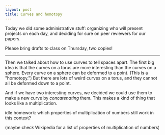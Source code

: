 ```yaml
---
layout: post
title: Curves and homotopy
---
```


Today we did some administrative stuff: organizing who will present projects on
each day, and deciding for sure on peer reviewers for our papers.

Please bring drafts to class on Thursday, two copies!

----

Then we talked about how to use curves to tell spaces apart. The first big idea
is that the curves on a torus are more interesting than the curves on a sphere.
Every curve on a sphere can be deformed to a point. (This is a "homotopy.")
But there are lots of weird curves on a torus, and they cannot all be deformed
down to a point.

And if we have two interesting curves, we decided we could use them to make a new
curve by *concatenating* them. This makes a kind of thing that looks like a
multiplication.

idle homework: which properties of multiplication of numbers still work in this
context?

(maybe check Wikipedia for a list of properties of multiplication of numbers)
